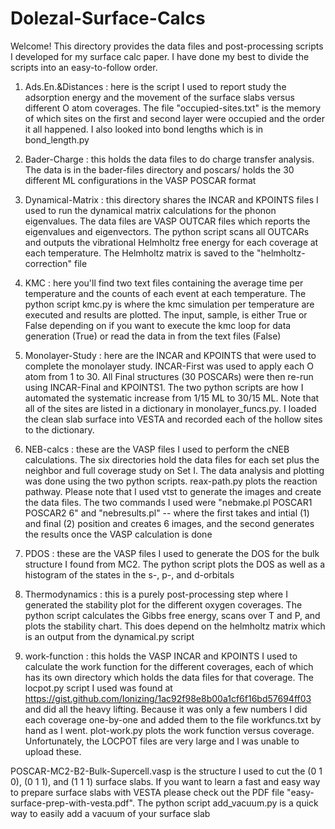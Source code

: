 # Dolezal-Surface-Calcs

Welcome! This directory provides the data files and post-processing scripts I developed for my surface calc paper. I have done my best to divide the scripts into an easy-to-follow
order.

1. Ads.En.&Distances : here is the script I used to report study the adsorption energy and the movement of the surface slabs versus different O atom coverages. The file "occupied-sites.txt" is the memory of which
                   sites on the first and second layer were occupied and the order it all happened. I also looked into bond lengths which is in bond_length.py

2. Bader-Charge : this holds the data files to do charge transfer analysis. The data is in the bader-files directory and poscars/ holds the 30 different ML configurations in the 
                  VASP POSCAR format

3. Dynamical-Matrix : this directory shares the INCAR and KPOINTS files I used to run the dynamical matrix calculations for the phonon eigenvalues. The data files are VASP OUTCAR
                      files which reports the eigenvalues and eigenvectors. The python script scans all OUTCARs and outputs the vibrational Helmholtz free energy for each coverage
                      at each temperature. The Helmholtz matrix is saved to the "helmholtz-correction" file

4. KMC : here you'll find two text files containing the average time per temperature and the counts of each event at each temperature. The python script kmc.py is              where the kmc simulation per temperature are executed and results are plotted. The input, sample, is either True or False depending on if you want to execute          the kmc loop for data generation (True) or read the data in from the text files (False)

5. Monolayer-Study : here are the INCAR and KPOINTS that were used to complete the monolayer study. INCAR-First was used to apply each O atom from 1 to 30. All Final structures
                     (30 POSCARs) were then re-run using INCAR-Final and KPOINTS1. The two python scripts are how I automated the systematic increase from 1/15 ML to 30/15 ML. Note that all of the sites are listed in a dictionary in monolayer_funcs.py. I loaded the clean slab surface into VESTA and recorded each of the hollow sites to the dictionary.

6. NEB-calcs : these are the VASP files I used to perform the cNEB calculations. The six directories hold the data files for each set plus the neighbor and full
               coverage study on Set I. The data analysis and plotting was done using the two python scripts. reax-path.py plots the reaction pathway. Please note that I used vtst to generate the images
               and create the data files. The two commands I used were "nebmake.pl POSCAR1 POSCAR2 6" and "nebresults.pl" -- where the first takes and intial (1)
               and final (2) position and creates 6 images, and the second generates the results once the VASP calculation is done

7. PDOS : these are the VASP files I used to generate the DOS for the bulk structure I found from MC2. The python script plots the DOS as well as a histogram of the states in the
          s-, p-, and d-orbitals
          
8. Thermodynamics : this is a purely post-processing step where I generated the stability plot for the different oxygen coverages. The python script calculates the Gibbs free
                    energy, scans over T and P, and plots the stability chart. This does depend on the helmholtz matrix which is an output from the dynamical.py script

9. work-function : this holds the VASP INCAR and KPOINTS I used to calculate the work function for the different coverages, each of which has its own directory which holds the
                   data files for that coverage. The locpot.py script I used was found at https://gist.github.com/Ionizing/1ac92f98e8b00a1cf6f16bd57694ff03 and did all the heavy
                   lifting. Because it was only a few numbers I did each coverage one-by-one and added them to the file workfuncs.txt by hand as I went. plot-work.py plots the 
                   work function versus coverage. Unfortunately, the LOCPOT files are very large and I was unable to upload these.

POSCAR-MC2-B2-Bulk-Supercell.vasp is the structure I used to cut the (0 1 0), (0 1 1), and (1 1 1) surface slabs. If you want to learn a fast and easy way to prepare surface slabs with VESTA please check out the PDF file "easy-surface-prep-with-vesta.pdf". The python script add_vacuum.py is a quick way to easily add a vacuum of your surface slab
